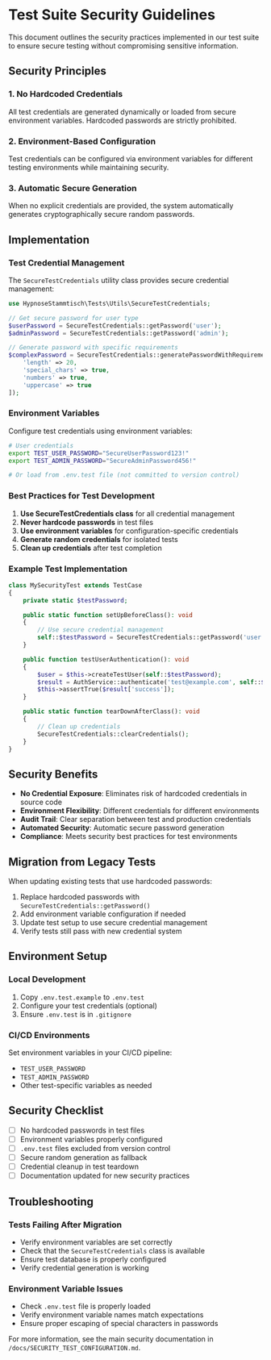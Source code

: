 # Test Suite Security Guidelines

This document outlines the security practices implemented in our test suite to ensure secure testing without compromising sensitive information.

## Security Principles

### 1. No Hardcoded Credentials

All test credentials are generated dynamically or loaded from secure environment variables. Hardcoded passwords are strictly prohibited.

### 2. Environment-Based Configuration

Test credentials can be configured via environment variables for different testing environments while maintaining security.

### 3. Automatic Secure Generation

When no explicit credentials are provided, the system automatically generates cryptographically secure random passwords.

## Implementation

### Test Credential Management

The `SecureTestCredentials` utility class provides secure credential management:

```php
use HypnoseStammtisch\Tests\Utils\SecureTestCredentials;

// Get secure password for user type
$userPassword = SecureTestCredentials::getPassword('user');
$adminPassword = SecureTestCredentials::getPassword('admin');

// Generate password with specific requirements
$complexPassword = SecureTestCredentials::generatePasswordWithRequirements([
    'length' => 20,
    'special_chars' => true,
    'numbers' => true,
    'uppercase' => true
]);
```

### Environment Variables

Configure test credentials using environment variables:

```bash
# User credentials
export TEST_USER_PASSWORD="SecureUserPassword123!"
export TEST_ADMIN_PASSWORD="SecureAdminPassword456!"

# Or load from .env.test file (not committed to version control)
```

### Best Practices for Test Development

1. **Use SecureTestCredentials class** for all credential management
2. **Never hardcode passwords** in test files
3. **Use environment variables** for configuration-specific credentials
4. **Generate random credentials** for isolated tests
5. **Clean up credentials** after test completion

### Example Test Implementation

```php
class MySecurityTest extends TestCase
{
    private static $testPassword;

    public static function setUpBeforeClass(): void
    {
        // Use secure credential management
        self::$testPassword = SecureTestCredentials::getPassword('user');
    }

    public function testUserAuthentication(): void
    {
        $user = $this->createTestUser(self::$testPassword);
        $result = AuthService::authenticate('test@example.com', self::$testPassword);
        $this->assertTrue($result['success']);
    }

    public static function tearDownAfterClass(): void
    {
        // Clean up credentials
        SecureTestCredentials::clearCredentials();
    }
}
```

## Security Benefits

- **No Credential Exposure**: Eliminates risk of hardcoded credentials in source code
- **Environment Flexibility**: Different credentials for different environments
- **Audit Trail**: Clear separation between test and production credentials
- **Automated Security**: Automatic secure password generation
- **Compliance**: Meets security best practices for test environments

## Migration from Legacy Tests

When updating existing tests that use hardcoded passwords:

1. Replace hardcoded passwords with `SecureTestCredentials::getPassword()`
2. Add environment variable configuration if needed
3. Update test setup to use secure credential management
4. Verify tests still pass with new credential system

## Environment Setup

### Local Development

1. Copy `.env.test.example` to `.env.test`
2. Configure your test credentials (optional)
3. Ensure `.env.test` is in `.gitignore`

### CI/CD Environments

Set environment variables in your CI/CD pipeline:

- `TEST_USER_PASSWORD`
- `TEST_ADMIN_PASSWORD`
- Other test-specific variables as needed

## Security Checklist

- [ ] No hardcoded passwords in test files
- [ ] Environment variables properly configured
- [ ] `.env.test` files excluded from version control
- [ ] Secure random generation as fallback
- [ ] Credential cleanup in test teardown
- [ ] Documentation updated for new security practices

## Troubleshooting

### Tests Failing After Migration

- Verify environment variables are set correctly
- Check that the `SecureTestCredentials` class is available
- Ensure test database is properly configured
- Verify credential generation is working

### Environment Variable Issues

- Check `.env.test` file is properly loaded
- Verify environment variable names match expectations
- Ensure proper escaping of special characters in passwords

For more information, see the main security documentation in `/docs/SECURITY_TEST_CONFIGURATION.md`.
